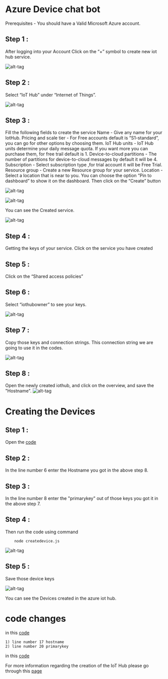# Azure Device chat bot

Prerequisites - You should have a Valid Microsoft Azure account.

## Step 1 : 
After logging into your Account Click on the “+” symbol to create new iot hub service. 

![alt-tag](https://github.com/shyampurk/bldg-mgmt-azure-iot/blob/master/screenshots/azure/acb_1.png)

## Step 2 :
Select “IoT Hub” under “Internet of Things”.

![alt-tag](https://github.com/shyampurk/bldg-mgmt-azure-iot/blob/master/screenshots/azure/acb_2.png)

## Step 3 : 
Fill the following fields to create the service
	Name - Give any name for your IotHub.
	Pricing and scale tier - For Free accounts default is “S1-standard”, you can go for other options by choosing them.
	IoT Hub units - IoT Hub units determine your daily message quota. If you want more you can purchase them, for free trail default is 1.
	Device-to-cloud partitions - The number of partitions for device-to-cloud messages by default it will be 4.
	Subscription - Select subscription type ,for trial account it will be Free Trial.
	Resource group - Create a new Resource group for your service.
	Location - Select a location that is near to you.
	You can choose the option “Pin to dashboard” to show it on the dashboard.
Then click on the “Create” button

![alt-tag](https://github.com/shyampurk/bldg-mgmt-azure-iot/blob/master/screenshots/azure/acb_3.png)

![alt-tag](https://github.com/shyampurk/bldg-mgmt-azure-iot/blob/master/screenshots/azure/acb_4.png)

You can see the Created service.

![alt-tag](https://github.com/shyampurk/bldg-mgmt-azure-iot/blob/master/screenshots/azure/acb_5.png)


## Step 4 : 
Getting the keys of your service.
	Click on the service you have created
## Step 5 : 
Click on the “Shared access policies”

## Step 6 :
Select “iothubowner” to see your keys.

![alt-tag](https://github.com/shyampurk/bldg-mgmt-azure-iot/blob/master/screenshots/azure/acb_6.png)

## Step 7 : 
Copy those keys and connection strings.
This connection string we are going to use it in the codes.

![alt-tag](https://github.com/shyampurk/bldg-mgmt-azure-iot/blob/master/screenshots/azure/acb_7.png)


## Step 8 : 
Open the newly created iothub, and click on the overview, and save the "Hostname".
![alt-tag](https://github.com/shyampurk/bldg-mgmt-azure-iot/blob/master/screenshots/azure/acb_8.png)


# Creating the Devices

## Step 1 : 
Open the [code](https://github.com/shyampurk/bldg-mgmt-azure-iot/blob/master/createDevice/createdevice.js)

## Step 2 :
In the line number 6 enter the Hostname you got in the above step 8.

## Step 3 :
In the line number 8 enter the "primarykey" out of those keys you got it in the above step 7.

## Step 4 : 
Then run the code using command

		node createdevice.js

![alt-tag](https://github.com/shyampurk/bldg-mgmt-azure-iot/blob/master/screenshots/code/azc1.png)

## Step 5 : 
Save those device keys

![alt-tag](https://github.com/shyampurk/bldg-mgmt-azure-iot/blob/master/screenshots/azure/acb_9.png)
 
You can see the Devices created in the azure iot hub.

# code changes

in this [code](https://github.com/shyampurk/bldg-mgmt-azure-iot/blob/master/azure-chat/routes/index.js)

	1) line number 17 hostname
	2) line number 20 primarykey
	
in this [code](https://github.com/shyampurk/bldg-mgmt-azure-iot/blob/master/azure-chat/public/javascript/chat.js)



For more information regarding the creation of the IoT Hub please go through this [page](https://docs.microsoft.com/en-us/azure/iot-hub/iot-hub-node-node-getstarted)



